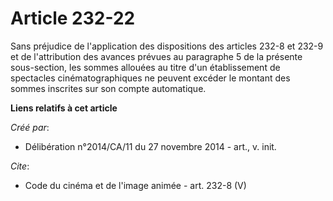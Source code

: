 # Article 232-22

Sans préjudice de l'application des dispositions des articles 232-8 et 232-9 et de l'attribution des avances prévues au
paragraphe 5 de la présente sous-section, les sommes allouées au titre d'un établissement de spectacles cinématographiques ne
peuvent excéder le montant des sommes inscrites sur son compte automatique.

**Liens relatifs à cet article**

_Créé par_:

  - Délibération n°2014/CA/11 du 27 novembre 2014 - art., v. init.

_Cite_:

  - Code du cinéma et de l'image animée - art. 232-8 (V)
